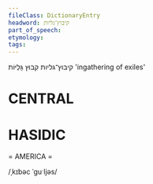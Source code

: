```yaml
---
fileClass: DictionaryEntry
headword: קיבוץ־גליות
part_of_speech: 
etymology: 
tags: 
---
```

קיבוץ־גליות
קִבּוּץ גָּלֻיּוֹת
'ingathering of exiles'

CENTRAL
========

HASIDIC
=======
= AMERICA = 

/ˌkɪbəc ˈguˑljəs/